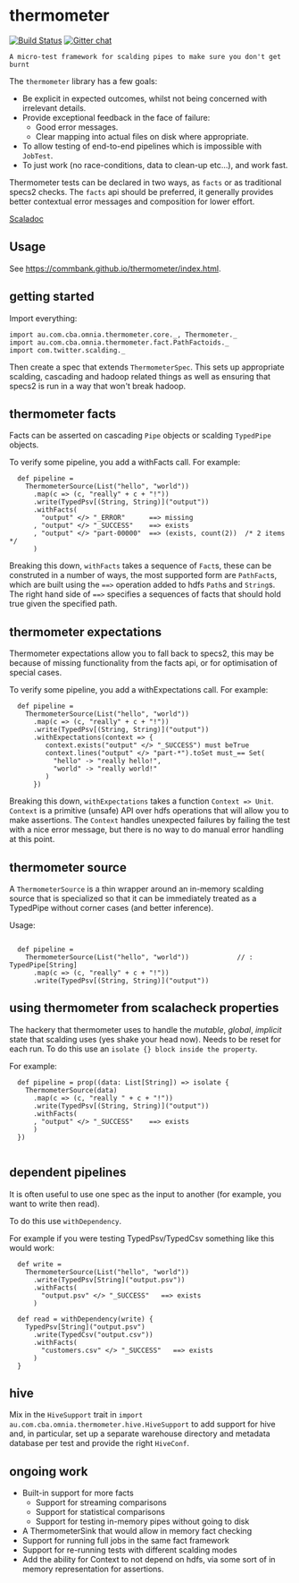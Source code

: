 thermometer
===========

[![Build Status](https://travis-ci.org/CommBank/thermometer.svg?branch=master)](https://travis-ci.org/CommBank/thermometer)
[![Gitter chat](https://badges.gitter.im/CommBank.png)](https://gitter.im/CommBank)

```
A micro-test framework for scalding pipes to make sure you don't get burnt
```

The `thermometer` library has a few goals:
 - Be explicit in expected outcomes, whilst not being concerned with irrelevant details.
 - Provide exceptional feedback in the face of failure:
   - Good error messages.
   - Clear mapping into actual files on disk where appropriate.
 - To allow testing of end-to-end pipelines which is impossible with `JobTest`.
 - To just work (no race-conditions, data to clean-up etc...), and work fast.


Thermometer tests can be declared in two ways, as `facts` or as traditional specs2
checks. The `facts` api should be preferred, it generally provides better contextual
error messages and composition for lower effort.

[Scaladoc](https://commbank.github.io/thermometer/latest/api/index.html)

Usage
-----

See https://commbank.github.io/thermometer/index.html.

getting started
---------------

Import everything:

```
import au.com.cba.omnia.thermometer.core._, Thermometer._
import au.com.cba.omnia.thermometer.fact.PathFactoids._
import com.twitter.scalding._
```

Then create a spec that extends `ThermometerSpec`. This sets up appropriate scalding,
cascading and hadoop related things as well as ensuring that specs2 is run in a
way that won't break hadoop.


thermometer facts
-----------------

Facts can be asserted on cascading `Pipe` objects or scalding `TypedPipe` objects.

To verify some pipeline, you add a withFacts call. For example:

```
  def pipeline =
    ThermometerSource(List("hello", "world"))
      .map(c => (c, "really" + c + "!"))
      .write(TypedPsv[(String, String)]("output"))
      .withFacts(
        "output" </> "_ERROR"      ==> missing
      , "output" </> "_SUCCESS"    ==> exists
      , "output" </> "part-00000"  ==> (exists, count(2))  /* 2 items */
      )
```

Breaking this down, `withFacts` takes a sequence of `Fact`s, these
can be construted in a number of ways, the most supported form are `PathFact`s,
which are built using the `==>` operation added to hdfs `Path`s and `String`s.
The right hand side of `==>` specifies a sequences of facts that should hold
true given the specified path.


thermometer expectations
------------------------

Thermometer expectations allow you to fall back to specs2, this may be because
of missing functionality from the facts api, or for optimisation of special
cases.

To verify some pipeline, you add a withExpectations call. For example:

```
  def pipeline =
    ThermometerSource(List("hello", "world"))
      .map(c => (c, "really" + c + "!"))
      .write(TypedPsv[(String, String)]("output"))
      .withExpectations(context => {
         context.exists("output" </> "_SUCCESS") must beTrue
         context.lines("output" </> "part-*").toSet must_== Set(
           "hello" -> "really hello!",
           "world" -> "really world!"
         )
      })

```

Breaking this down, `withExpectations` takes a function `Context => Unit`.
`Context` is a primitive (unsafe) API over hdfs operations that will allow you
to make assertions. The `Context` handles unexpected failures by failing the
test with a nice error message, but there is no way to do manual error handling
at this point.


thermometer source
------------------

A `ThermometerSource` is a thin wrapper around an in-memory scalding source
that is specialized so that it can be immediately treated as a TypedPipe without
corner cases (and better inference).

Usage:

```

  def pipeline =
    ThermometerSource(List("hello", "world"))            // : TypedPipe[String]
      .map(c => (c, "really" + c + "!"))
      .write(TypedPsv[(String, String)]("output"))

```

using thermometer from scalacheck properties
--------------------------------------------

The hackery that thermometer uses to handle the _mutable_, _global_, _implicit_ state that
scalding uses (yes shake your head now). Needs to be reset for each run. To do this use an
`isolate {} block inside the property`.

For example:

```
  def pipeline = prop((data: List[String]) => isolate {
    ThermometerSource(data)
      .map(c => (c, "really " + c + "!"))
      .write(TypedPsv[(String, String)]("output"))
      .withFacts(
      , "output" </> "_SUCCESS"    ==> exists
      )
  })


```

dependent pipelines
-------------------

It is often useful to use one spec as the input to another (for example, you want to
write then read).

To do this use `withDependency`.

For example if you were testing TypedPsv/TypedCsv something like this would work:

```
  def write =
    ThermometerSource(List("hello", "world"))
      .write(TypedPsv[String]("output.psv"))
      .withFacts(
        "output.psv" </> "_SUCCESS"   ==> exists
      )

  def read = withDependency(write) {
    TypedPsv[String]("output.psv")
      .write(TypedCsv("output.csv"))
      .withFacts(
        "customers.csv" </> "_SUCCESS"   ==> exists
      )
  }

```

hive
----

Mix in the `HiveSupport` trait in `import au.com.cba.omnia.thermometer.hive.HiveSupport` to add
support for hive and, in particular, set up a separate warehouse directory and metadata database per
test and provide the right `HiveConf`.


ongoing work
------------

 - Built-in support for more facts
   - Support for streaming comparisons
   - Support for statistical comparisons
   - Support for testing in-memory pipes without going to disk
 - A ThermometerSink that would allow in memory fact checking
 - Support for running full jobs in the same fact framework
 - Support for re-running tests with different scalding modes
 - Add the ability for Context to not depend on hdfs, via some
   sort of in memory representation for assertions.
